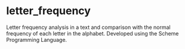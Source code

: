# letter_frequency
Letter frequency analysis in a text and comparison with the normal frequency of each letter in the alphabet. Developed using the Scheme Programming Language.

